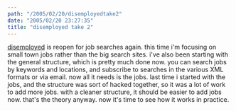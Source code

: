 ```yaml
---
path: "/2005/02/20/disemployedtake2" 
date: "2005/02/20 23:27:35" 
title: "disemployed take 2" 
---
```

<p><a href="http://disemployed.com/">disemployed</a> is reopen for job searches again. this time i'm focusing on small town jobs rather than the big search sites. i've also been starting with the general structure, which is pretty much done now. you can search jobs by keywords and locations, and subscribe to searches in the various XML formats or via email. now all it needs is the jobs. last time i started with the jobs, and the structure was sort of hacked together, so it was a lot of work to add more jobs. with a cleaner structure, it should be easier to add jobs now. that's the theory anyway. now it's time to see how it works in practice.</p>